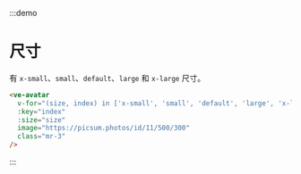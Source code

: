 :::demo
# 尺寸

有 `x-small`、`small`、`default`、`large` 和 `x-large` 尺寸。

```html
<ve-avatar
  v-for="(size, index) in ['x-small', 'small', 'default', 'large', 'x-large']"
  :key="index"
  :size="size"
  image="https://picsum.photos/id/11/500/300"
  class="mr-3"
/>
```
:::